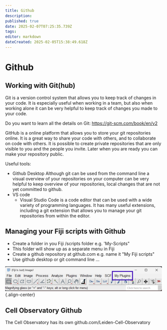 ```yaml
---
title: Github
description: 
published: true
date: 2025-02-07T07:25:35.739Z
tags: 
editor: markdown
dateCreated: 2025-02-05T15:38:49.618Z
---
```


# Github

## Working with Git(hub)

Git is a version control system that allows you to keep track of changes in your code. It is especially useful when working in a team, but also when working alone it can be very helpful to keep track of changes you made to your code.

Do you want to learn all the details on Git: https://git-scm.com/book/en/v2

GitHub is a online platform that allows you to store your git repositories online. It is a great way to share your code with others, and to collaborate on code with others. It is possible to create private repositories that are only visible to you and the people you invite. Later when you are ready you can make your repository public.

Useful tools:
- Github Desktop
	Although git can be used from the command line a visual overview of your repositories on your computer can be very helpful to keep overview of your repositories, local changes that are not yet committed to github.
- VS code
  - Visual Studio Code is a code editor that can be used with a wide variety of programming languages. It has many useful extensions, including a git extension that allows you to manage your git repositories from within the editor.

## Managing your Fiji scripts with Github

- Create a folder in you Fiji /scripts folder e.g. 'My-Scripts"
- This folder will show up as a separate menu in Fiji
- Create a github repository at github.com e.g. name it "My Fiji scripts"
- Use github desktop or git command line ...

![fiji-my-scripts.png](images/github_01.png){.align-center}

## Cell Observatory Github
The Cell Observatory has its own 
github.com/Leiden-Cell-Observatory


